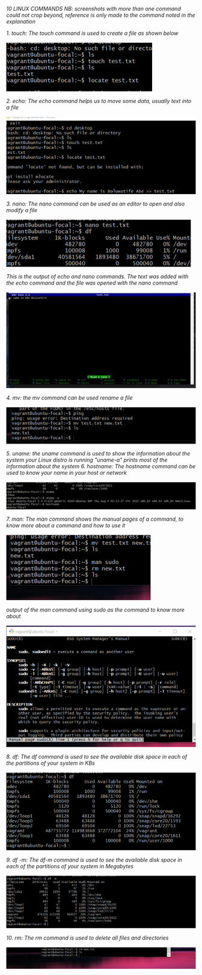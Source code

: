 *10 LINUX COMMANDS*
*NB: screenshots with more than one command could not crop beyond, reference is only made to the command noted in the explanation*

*1. touch: The touch command is used to create a file as shown below* <br /> <br />
![touchcmd](./touchcmd.png)

*2. echo: The echo command helps us to move some data, usually text into a file* <br /> <br />
![echocmd](./echocmd.png)

*3. nano: The nano command can be used as an editor to open and also modify a file* <br /> <br />
![nanocmd](./nanocmd.png)

*This is the output of echo and nano commands. The text was added with the echo command and the file was opened with the nano command* <br /> <br />
![output](./nanoandecho.jpg)

*4. mv: the mv command can be used rename a file* <br /> <br />
![mvcmd](mvandpingcmd.png)

*5. uname: the uname command is used to show the information about the system your Linux distro is running "uname-a" prints most of the information about the system*
*6. hostname: The hostname command can be used to know your name in your host or network* <br /> <br />
![hostnamecmd](./hostnameanduname.png)

*7. man: The man command shows the manual pages of a command, to know more about a command and how to use it* <br /> <br />
![mancmd](./mancmd.png)

*output of the man command using sudo as the command to know more about* <br /> <br />
![mansudo](mansudo.png)

*8. df: The df command is used to see the available disk space in each of the partitions of your system in KBs* <br /> <br />
![dfcmd](./dfcmd.png)

*9. df -m: The df-m command is used to see the available disk space in each of the partitions of your system in Megabytes* <br /> <br />
![df-mcmd](./df-mcmd.png)

*10. rm: The rm command is used to delete all files and directories* <br /> <br />
![rmcmd](./rmcmd.png)

